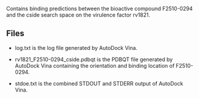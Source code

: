 Contains binding predictions between the bioactive compound F2510-0294 and the cside search space on the virulence factor rv1821.

## Files

- log.txt is the log file generated by AutoDock Vina.

- rv1821_F2510-0294_cside.pdbqt is the PDBQT file generated by AutoDock Vina containing the orientation and binding location of F2510-0294.

- stdoe.txt is the combined STDOUT and STDERR output of AutoDock Vina.

